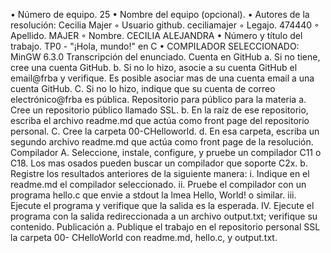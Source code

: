 • Número de equipo. 25
• Nombre del equipo (opcional).
• Autores de la resolución: Cecilia Majer
◦ Usuario github. ceciliamajer
◦ Legajo. 474440
◦ Apellido. MAJER
◦ Nombre. CECILIA ALEJANDRA
• Número y título del trabajo. TP0 - "¡Hola, mundo!" en C 
• COMPILADOR SELECCIONADO: MinGW 6.3.0
Transcripción del enunciado.
Cuenta en GitHub
a. Si no tiene, cree una cuenta GitHub.
b. Si no lo hizo, asocie a su cuenta GitHub el email@frba y verifique. Es posible asociar mas de una cuenta email a una cuenta GitHub.
C. Si no lo hizo, indique que su cuenta de correo electrónico@frba es pública.
Repositorio para público para la materia
a. Cree un repositorio público llamado SSL.
b. En la raíz de ese repositorio, escriba el archivo readme.md que actúa como front page del repositorio personal.
C. Cree la carpeta 00-CHelloworld.
d. En esa carpeta, escriba un segundo archivo readme.md que actúa como front page de la resolución.
Compilador
A. Seleccione, instale, configure, y pruebe un compilador C11 o C18. Los mas osados ​​pueden buscar un compilador que soporte C2x.
b. Registre los resultados anteriores de la siguiente manera:
i. Indique en el readme.md el compilador seleccionado.
ii. Pruebe el compilador con un programa hello.c que envie a stdout la lmea Hello, World! o similar.
iii. Ejecute el programa y verifique que la salida es la esperada.
IV. Ejecute el programa con la salida redireccionada a un archivo output.txt; verifique su contenido.
Publicación
a. Publique el trabajo en el repositorio personal SSL la carpeta 00- CHelloWorld con readme.md, hello.c, y output.txt.